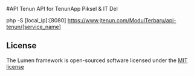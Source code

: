 #API Tenun
API for TenunApp Piksel & IT Del

php -S [local_ip]:[8080]
https://www.jtenun.com/ModulTerbaru/api-tenun/[service_name]

## License

The Lumen framework is open-sourced software licensed under the [MIT license](http://opensource.org/licenses/MIT)